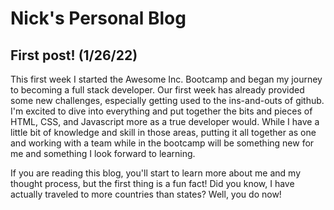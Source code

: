 # Nick's Personal Blog

## First post! (1/26/22)
This first week I started the Awesome Inc. Bootcamp and began my journey to becoming a full stack developer. Our first week has already provided some new challenges, especially getting used to the ins-and-outs of github. I'm excited to dive into everything and put together the bits and pieces of HTML, CSS, and Javascript more as a true developer would. While I have a little bit of knowledge and skill in those areas, putting it all together as one and working with a team while in the bootcamp will be something new for me and something I look forward to learning.

If you are reading this blog, you'll start to learn more about me and my thought process, but the first thing is a fun fact! Did you know, I have actually traveled to more countries than states? Well, you do now!
